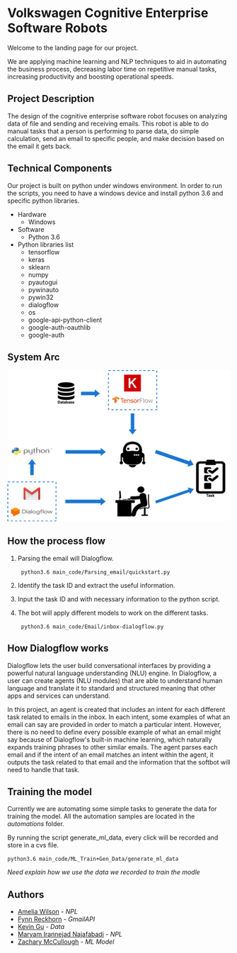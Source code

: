 # Volkswagen Cognitive Enterprise Software Robots

Welcome to the landing page for our project.

We are applying machine learning and NLP techniques to aid in automating the business process, decreasing labor time on repetitive manual tasks, increasing productivity and boosting operational speeds.

## Project Description
The design of the cognitive enterprise software robot focuses on analyzing data of file and sending and receiving emails. This robot is able to do manual tasks that a person is performing to parse data, do simple calculation, send an email to specific people, and make decision based on the email it gets back.

## Technical Components 

Our project is built on python under windows environment. In order to run the scripts, you need to have a windows device and install python 3.6 and specific python libraries.

* Hardware
    * Windows
* Software
    * Python 3.6
* Python libraries list
    * tensorflow
    * keras
    * sklearn
    * numpy
    * pyautogui
    * pywinauto
    * pywin32
    * dialogflow
    * os
    * google-api-python-client
    * google-auth-oauthlib
    * google-auth
    

## System Arc
![alt text](https://raw.githubusercontent.com/mcculzac/Volkswagen/kg_doc/Resources/Untitled.png)






## How the process flow
1. Parsing the email will Dialogflow.

        python3.6 main_code/Parsing_email/quickstart.py
2. Identify the task ID and extract the useful information.
3. Input the task ID and with necessary information to the python script. 
4. The bot will apply different models to work on the different tasks.
        
        python3.6 main_code/Email/inbox-dialogflow.py


## How Dialogflow works
Dialogflow lets the user build conversational interfaces by providing a powerful natural language understanding (NLU) engine. In Dialogflow, a user can create agents (NLU modules) that are able to understand human language and translate it to standard and structured meaning that other apps and services can understand.

In this project, an agent is created that includes an intent for each different task related to emails in the inbox. In each intent, some examples of what an email can say are provided in order to match a particular intent. However, there is no need to define every possible example of what an email might say because of Dialogflow's built-in machine learning, which naturally expands training phrases to other similar emails. The agent parses each email and if the intent of an email matches an intent within the agent, it outputs the task related to that email and the information that the softbot will need to handle that task.


## Training the model
Currently we are automating some simple tasks to generate the data for training the model. All the automation samples are located in the *automations* folder.

By running the script generate_ml_data, every click will be recorded and store in a cvs file.

    python3.6 main_code/ML_Train+Gen_Data/generate_ml_data
       
*Need explain how we use the data we recorded to train the modle* 


## Authors
* [Amelia Wilson](https://github.com/ameliawilson) - *NPL* 
* [Fynn Reckhorn]() - *GmailAPI*
* [Kevin Gu](https://github.com/KailiangGu) - *Data*
* [Maryam Irannejad Najafabadi](https://github.com/Irannejad) - *NPL*
* [Zachary McCullough](https://github.com/mcculzac) - *ML Model*









